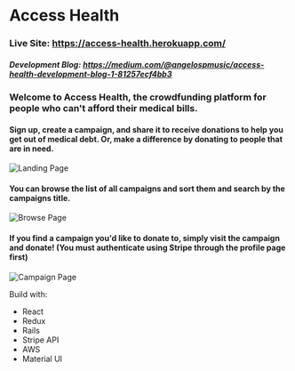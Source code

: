 # Access Health

### Live Site: https://access-health.herokuapp.com/
##### Development Blog: https://medium.com/@angelospmusic/access-health-development-blog-1-81257ecf4bb3

### Welcome to Access Health, the crowdfunding platform for people who can't afford their medical bills. 

#### Sign up, create a campaign, and share it to receive donations to help you get out of medical debt. Or, make a difference by donating to people that are in need.

![Landing Page](https://i.imgur.com/eKWJupo.png)

#### You can browse the list of all campaigns and sort them and search by the campaigns title. 

![Browse Page](https://i.imgur.com/5Qo2jn5.png)

#### If you find a campaign you'd like to donate to, simply visit the campaign and donate! (You must authenticate using Stripe through the profile page first)

![Campaign Page](https://i.imgur.com/ybj2mEJ.png)

Build with:
- React
- Redux
- Rails
- Stripe API
- AWS
- Material UI

